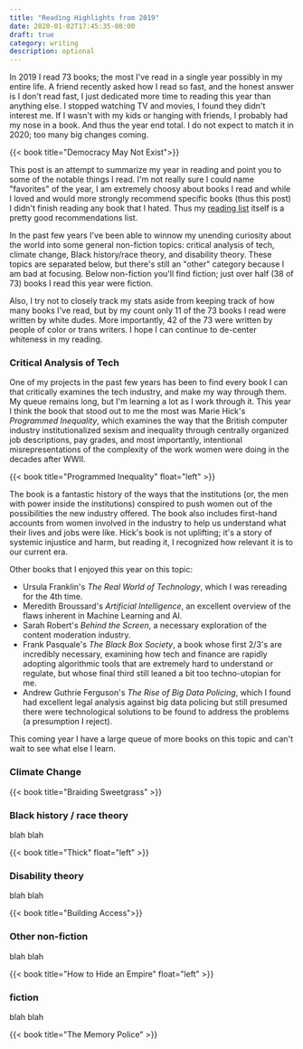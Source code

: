 ```yaml
---
title: "Reading Highlights from 2019"
date: 2020-01-02T17:45:35-08:00
draft: true
category: writing
description: optional
---
```


In 2019 I read 73 books; the most I've read in a single year possibly in my entire life. A friend recently asked how I read so fast, and the honest answer is I don't read fast, I just dedicated more time to reading this year than anything else. I stopped watching TV and movies, I found they didn't interest me. If I wasn't with my kids or hanging with friends, I probably had my nose in a book. And thus the year end total. I do not expect to match it in 2020; too many big changes coming.

{{< book title="Democracy May Not Exist">}}

This post is an attempt to summarize my year in reading and point you to some of the notable things I read. I'm not really sure I could name "favorites" of the year, I am extremely choosy about books I read and while I loved and would more strongly recommend specific books (thus this post) I didn't finish reading any book that I hated. Thus my [reading list](/read) itself is a pretty good recommendations list.

In the past few years I've been able to winnow my unending curiosity about the world into some general non-fiction topics: critical analysis of tech, climate change, Black history/race theory, and disability theory. These topics are separated below, but there's still an "other" category because I am bad at focusing. Below non-fiction you'll find fiction; just over half (38 of 73) books I read this year were fiction.

Also, I try not to closely track my stats aside from keeping track of how many books I've read, but by my count only 11 of the 73 books I read were written by white dudes. More importantly, 42 of the 73 were written by people of color or trans writers. I hope I can continue to de-center whiteness in my reading.

### Critical Analysis of Tech

One of my projects in the past few years has been to find every book I can that critically examines the tech industry, and make my way through them. My queue remains long, but I'm learning a lot as I work through it. This year I think the book that stood out to me the most was Marie Hick's _Programmed Inequality_, which examines the way that the British computer industry institutionalized sexism and inequality through centrally organized job descriptions, pay grades, and most importantly, intentional misrepresentations of the complexity of the work women were doing in the decades after WWII.

{{< book title="Programmed Inequality" float="left" >}}

The book is a fantastic history of the ways that the institutions (or, the men with power inside the institutions) conspired to push women out of the possibilities the new industry offered. The book also includes first-hand accounts from women involved in the industry to help us understand what their lives and jobs were like. Hick's book is not uplifting; it's a story of systemic injustice and harm, but reading it, I recognized how relevant it is to our current era.

Other books that I enjoyed this year on this topic:

* Ursula Franklin's _The Real World of Technology_, which I was rereading for the 4th time.
* Meredith Broussard's _Artificial Intelligence_, an excellent overview of the flaws inherent in Machine Learning and AI.
* Sarah Robert's _Behind the Screen_, a necessary exploration of the content moderation industry.
* Frank Pasquale's _The Black Box Society_, a book whose first 2/3's are incredibly necessary, examining how tech and finance are rapidly adopting algorithmic tools that are extremely hard to understand or regulate, but whose final third still leaned a bit too techno-utopian for me.
* Andrew Guthrie Ferguson's _The Rise of Big Data Policing_, which I found had excellent legal analysis against big data policing but still presumed there were technological solutions to be found to address the problems (a presumption I reject).

This coming year I have a large queue of more books on this topic and can't wait to see what else I learn.

### Climate Change

{{< book title="Braiding Sweetgrass" >}}

### Black history / race theory

blah blah

{{< book title="Thick" float="left" >}}

### Disability theory

blah blah

{{< book title="Building Access">}}

### Other non-fiction

blah blah

{{< book title="How to Hide an Empire" float="left" >}}

### fiction

blah blah

{{< book title="The Memory Police" >}}
